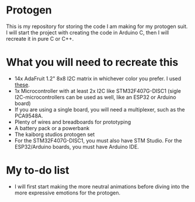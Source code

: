 # Protogen
This is my repository for storing the code I am making for my protogen suit. I will start the project with creating the code in Arduino C, then I will recreate it in pure C or C++.

# What you will need to recreate this 

 - 14x AdaFruit 1.2" 8x8 I2C matrix in whichever color you prefer. I used [these](https://www.adafruit.com/product/1052).
 - 1x Microcontroller with at least 2x I2C like STM32F407G-DISC1 (sigle I2C-microcontrollers can be used as well, like an ESP32 or Arduino board)
 - If you are using a single board, you will need a multiplexer, such as the PCA9548A.
 - Plenty of wires and breadboards for prototyping
 - A battery pack or a powerbank
 - The kaiborg studios protogen set
 - For the STM32F407G-DISC1, you must also have STM Studio. For the ESP32/Arduino boards, you must have Arduino IDE.

# My to-do list
 - I will first start making the more neutral animations before diving into the more expressive emotions for the protogen. 
